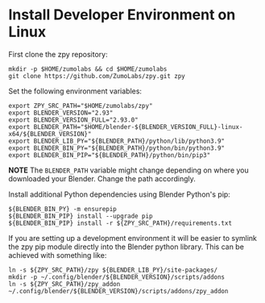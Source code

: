 # Install Developer Environment on Linux

First clone the zpy repository:

```
mkdir -p $HOME/zumolabs && cd $HOME/zumolabs
git clone https://github.com/ZumoLabs/zpy.git zpy
```

Set the following environment variables:

```
export ZPY_SRC_PATH="$HOME/zumolabs/zpy"
export BLENDER_VERSION="2.93"
export BLENDER_VERSION_FULL="2.93.0"
export BLENDER_PATH="$HOME/blender-${BLENDER_VERSION_FULL}-linux-x64/${BLENDER_VERSION}"
export BLENDER_LIB_PY="${BLENDER_PATH}/python/lib/python3.9"
export BLENDER_BIN_PY="${BLENDER_PATH}/python/bin/python3.9"
export BLENDER_BIN_PIP="${BLENDER_PATH}/python/bin/pip3"
```

**NOTE** The `BLENDER_PATH` variable might change depending on where you downloaded your Blender. Change the path accordingly.

Install additional Python dependencies using Blender Python's pip:

```
${BLENDER_BIN_PY} -m ensurepip
${BLENDER_BIN_PIP} install --upgrade pip
${BLENDER_BIN_PIP} install -r ${ZPY_SRC_PATH}/requirements.txt
```

If you are setting up a development environment it will be easier to symlink the zpy pip module directly into the Blender python library. This can be achieved with something like:

```
ln -s ${ZPY_SRC_PATH}/zpy ${BLENDER_LIB_PY}/site-packages/
mkdir -p ~/.config/blender/${BLENDER_VERSION}/scripts/addons
ln -s ${ZPY_SRC_PATH}/zpy_addon ~/.config/blender/${BLENDER_VERSION}/scripts/addons/zpy_addon
```

